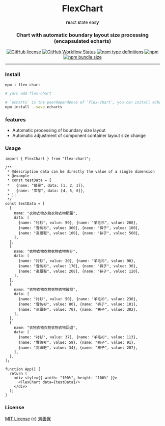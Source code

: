 <div align="center">
<h1>FlexChart</h1>

**re**act **s**tate eas**y**

<h3>Chart with automatic boundary layout size processing (encapsulated echarts)</h3>

[![GitHub license](https://img.shields.io/github/license/lsbFlying/flex-chart?style=flat-square)](https://github.com/lsbFlying/flex-chart/blob/master/LICENSE)
[![GitHub Workflow Status](https://img.shields.io/github/workflow/status/lsbFlying/flex-chart/CI?color=blue&style=flat-square)](https://github.com/lsbFlying/flex-chart/actions/workflows/test.yml)
[![npm type definitions](https://img.shields.io/npm/types/typescript?color=orange&style=flat-square)](https://github.com/lsbFlying/flex-chart/blob/master/src/flex-chart/index.tsx)
[![npm](https://img.shields.io/npm/v/flex-chart?color=blue&style=flat-square)](https://www.npmjs.com/package/flex-chart)
[![npm bundle size](https://img.shields.io/bundlephobia/minzip/flex-chart?color=brightgreen&style=flat-square)](https://bundlephobia.com/package/flex-chart)

</div>

---

### Install
```sh
npm i flex-chart

# yarn add flex-chart

# `echarts` is the peerDependence of `flex-chart`, you can install echarts with your own version.
npm install --save echarts
```

### features
- Automatic processing of boundary size layout
- Automatic adjustment of component container layout size change

### Usage
```tsx
import { FlexChart } from "flex-chart";

/**
 * @description data can be directly the value of a single dimension
 * @example
 * const testData = [
 *   {name: "销量", data: [1, 2, 3]},
 *   {name: "库存", data: [4, 5, 6]},
 * ];
 */
const testData = [
  {
    name: "衣物衣物衣物衣物衣物销量",
    data: [
      {name: "衬衫", value: 50}, {name: "羊毛衫", value: 200},
      {name: "雪纺衫", value: 360}, {name: "裤子", value: 100},
      {name: "高跟鞋", value: 100}, {name: "袜子", value: 560},
    ],
  },
  {
    name: "衣物衣物衣物衣物衣物库存",
    data: [
      {name: "衬衫", value: 20}, {name: "羊毛衫", value: 90},
      {name: "雪纺衫", value: 170}, {name: "裤子", value: 30},
      {name: "高跟鞋", value: 208}, {name: "袜子", value: 120},
    ],
  },
  {
    name: "衣物衣物衣物衣物衣物破损",
    data: [
      {name: "衬衫", value: 50}, {name: "羊毛衫", value: 230},
      {name: "雪纺衫", value: 80}, {name: "裤子", value: 101},
      {name: "高跟鞋", value: 70}, {name: "袜子", value: 302},
    ],
  },
  {
    name: "衣物衣物衣物衣物衣物回退",
    data: [
      {name: "衬衫", value: 37}, {name: "羊毛衫", value: 113},
      {name: "雪纺衫", value: 59}, {name: "裤子", value: 91},
      {name: "高跟鞋", value: 34}, {name: "袜子", value: 207},
    ],
  },
];

function App() {
  return (
    <div style={{ width: "100%", height: "100%" }}>
      <FlexChart data={testData}/>
    </div>
  );
}
```

### License
[MIT License](https://github.com/lsbFlying/flex-chart/blob/master/LICENSE) (c) [刘善保](https://github.com/lsbFlying)

